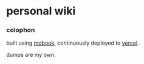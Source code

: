 # personal wiki

### colophon

built using [mdbook](https://rust-lang.github.io/mdBook/), continuously deployed to [vercel](https://vercel.com/).

dumps are my own.
